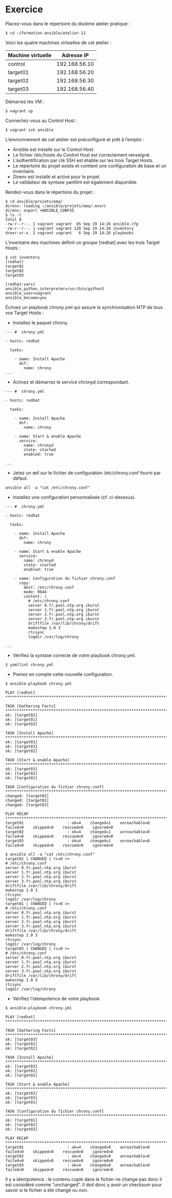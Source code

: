 # Exercice

Placez-vous dans le répertoire du dixième atelier pratique :

```
$ cd ~/formation-ansible/atelier-12
```
Voici les quatre machines virtuelles de cet atelier :

|Machine virtuelle |	Adresse IP|
| ------------- |:-------------:|
|control |	192.168.56.10|
|target01 |	192.168.56.20|
|target02 |	192.168.56.30|
|target03 |	192.168.56.40|
Démarrez les VM :
```
$ vagrant up
```
Connectez-vous au Control Host :
```
$ vagrant ssh ansible
```
L’environnement de cet atelier est préconfiguré et prêt à l’emploi :

* Ansible est installé sur le Control Host.
* Le fichier /etc/hosts du Control Host est correctement renseigné.
* L’authentification par clé SSH est établie sur les trois Target Hosts.
* Le répertoire du projet existe et contient une configuration de base et un inventaire.
* Direnv est installé et activé pour le projet.
* Le validateur de syntaxe yamllint est également disponible.

Rendez-vous dans le répertoire du projet :
```
$ cd ansible/projets/ema/
direnv: loading ~/ansible/projets/ema/.envrc
direnv: export +ANSIBLE_CONFIG
$ ls -l
total 8
-rw-r--r--. 1 vagrant vagrant  65 Sep 19 14:26 ansible.cfg
-rw-r--r--. 1 vagrant vagrant 128 Sep 19 14:26 inventory
drwxr-xr-x. 2 vagrant vagrant   6 Sep 19 14:26 playbooks
```

L’inventaire des machines définit un groupe [redhat] avec les trois Target Hosts :
```
$ cat inventory 
[redhat]
target01
target02
target03

[redhat:vars]
ansible_python_interpreter=/usr/bin/python3
ansible_user=vagrant
ansible_become=yes
```
Écrivez un playbook chrony.yml qui assure la synchronisation NTP de tous vos Target Hosts :

* Installez le paquet chrony.
```
--- #  chrony.yml

- hosts: redhat

  tasks:

    - name: Install Apache
      dnf:
        name: chrony
...
```
* Activez et démarrez le service chronyd correspondant.
```
--- #  chrony.yml

- hosts: redhat

  tasks:

    - name: Install Apache
      dnf:
        name: chrony

    - name: Start & enable Apache
      service:
        name: chronyd
        state: started
        enabled: true

...
```
* Jetez un œil sur le fichier de configuration /etc/chrony.conf fourni par défaut.
```
ansible all -a "cat /etc/chrony.conf"
```
* Installez une configuration personnalisée (cf. ci-dessous).
```
--- #  chrony.yml

- hosts: redhat

  tasks:

    - name: Install Apache
      dnf:
        name: chrony

    - name: Start & enable Apache
      service:
        name: chronyd
        state: started
        enabled: true

    - name: Configuration du fichier chrony.conf
      copy:
        dest: /etc/chrony.conf
        mode: 0644
        content: |
          # /etc/chrony.conf
          server 0.fr.pool.ntp.org iburst
          server 1.fr.pool.ntp.org iburst
          server 2.fr.pool.ntp.org iburst
          server 3.fr.pool.ntp.org iburst
          driftfile /var/lib/chrony/drift
          makestep 1.0 3
          rtcsync
          logdir /var/log/chrony

...
```
* Vérifiez la syntaxe correcte de votre playbook chrony.yml.
```
$ yamllint chrony.yml
```
* Prenez en compte cette nouvelle configuration.
```
$ ansible-playbook chrony.yml 

PLAY [redhat] ******************************************************************************************************

TASK [Gathering Facts] *********************************************************************************************
ok: [target02]
ok: [target01]
ok: [target03]

TASK [Install Apache] **********************************************************************************************
ok: [target01]
ok: [target03]
ok: [target02]

TASK [Start & enable Apache] ***************************************************************************************
ok: [target03]
ok: [target02]
ok: [target01]

TASK [Configuration du fichier chrony.conf] ************************************************************************
changed: [target02]
changed: [target01]
changed: [target03]

PLAY RECAP *********************************************************************************************************
target01                   : ok=4    changed=1    unreachable=0    failed=0    skipped=0    rescued=0    ignored=0   
target02                   : ok=4    changed=1    unreachable=0    failed=0    skipped=0    rescued=0    ignored=0   
target03                   : ok=4    changed=1    unreachable=0    failed=0    skipped=0    rescued=0    ignored=0   

$ ansible all -a "cat /etc/chrony.conf"
target02 | CHANGED | rc=0 >>
# /etc/chrony.conf
server 0.fr.pool.ntp.org iburst
server 1.fr.pool.ntp.org iburst
server 2.fr.pool.ntp.org iburst
server 3.fr.pool.ntp.org iburst
driftfile /var/lib/chrony/drift
makestep 1.0 3
rtcsync
logdir /var/log/chrony
target01 | CHANGED | rc=0 >>
# /etc/chrony.conf
server 0.fr.pool.ntp.org iburst
server 1.fr.pool.ntp.org iburst
server 2.fr.pool.ntp.org iburst
server 3.fr.pool.ntp.org iburst
driftfile /var/lib/chrony/drift
makestep 1.0 3
rtcsync
logdir /var/log/chrony
target03 | CHANGED | rc=0 >>
# /etc/chrony.conf
server 0.fr.pool.ntp.org iburst
server 1.fr.pool.ntp.org iburst
server 2.fr.pool.ntp.org iburst
server 3.fr.pool.ntp.org iburst
driftfile /var/lib/chrony/drift
makestep 1.0 3
rtcsync
logdir /var/log/chrony
```

* Vérifiez l’idempotence de votre playbook.
```
$ ansible-playbook chrony.yml 

PLAY [redhat] ******************************************************************************************************

TASK [Gathering Facts] *********************************************************************************************
ok: [target03]
ok: [target01]
ok: [target02]

TASK [Install Apache] **********************************************************************************************
ok: [target03]
ok: [target02]
ok: [target01]

TASK [Start & enable Apache] ***************************************************************************************
ok: [target02]
ok: [target03]
ok: [target01]

TASK [Configuration du fichier chrony.conf] ************************************************************************
ok: [target01]
ok: [target02]
ok: [target03]

PLAY RECAP *********************************************************************************************************
target01                   : ok=4    changed=0    unreachable=0    failed=0    skipped=0    rescued=0    ignored=0   
target02                   : ok=4    changed=0    unreachable=0    failed=0    skipped=0    rescued=0    ignored=0   
target03                   : ok=4    changed=0    unreachable=0    failed=0    skipped=0    rescued=0    ignored=0   

```
Il y a idempotence : le contenu copié dans le fichier ne change pas donc il est considéré comme "unchanged". Il doit donc y avoir un checksum pour savoir si le fichier a été changé ou non.
